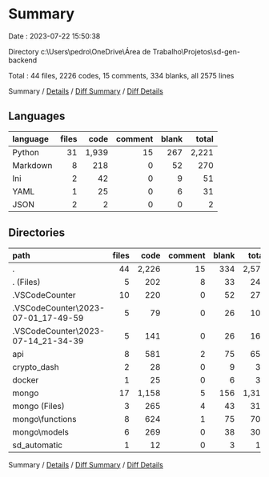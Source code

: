 # Summary

Date : 2023-07-22 15:50:38

Directory c:\\Users\\pedro\\OneDrive\\Área de Trabalho\\Projetos\\sd-gen-backend

Total : 44 files,  2226 codes, 15 comments, 334 blanks, all 2575 lines

Summary / [Details](details.md) / [Diff Summary](diff.md) / [Diff Details](diff-details.md)

## Languages
| language | files | code | comment | blank | total |
| :--- | ---: | ---: | ---: | ---: | ---: |
| Python | 31 | 1,939 | 15 | 267 | 2,221 |
| Markdown | 8 | 218 | 0 | 52 | 270 |
| Ini | 2 | 42 | 0 | 9 | 51 |
| YAML | 1 | 25 | 0 | 6 | 31 |
| JSON | 2 | 2 | 0 | 0 | 2 |

## Directories
| path | files | code | comment | blank | total |
| :--- | ---: | ---: | ---: | ---: | ---: |
| . | 44 | 2,226 | 15 | 334 | 2,575 |
| . (Files) | 5 | 202 | 8 | 33 | 243 |
| .VSCodeCounter | 10 | 220 | 0 | 52 | 272 |
| .VSCodeCounter\\2023-07-01_17-49-59 | 5 | 79 | 0 | 26 | 105 |
| .VSCodeCounter\\2023-07-14_21-34-39 | 5 | 141 | 0 | 26 | 167 |
| api | 8 | 581 | 2 | 75 | 658 |
| crypto_dash | 2 | 28 | 0 | 9 | 37 |
| docker | 1 | 25 | 0 | 6 | 31 |
| mongo | 17 | 1,158 | 5 | 156 | 1,319 |
| mongo (Files) | 3 | 265 | 4 | 43 | 312 |
| mongo\\functions | 8 | 624 | 1 | 75 | 700 |
| mongo\\models | 6 | 269 | 0 | 38 | 307 |
| sd_automatic | 1 | 12 | 0 | 3 | 15 |

Summary / [Details](details.md) / [Diff Summary](diff.md) / [Diff Details](diff-details.md)